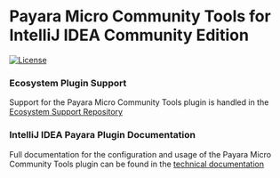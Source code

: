 # Payara Micro Community Tools for IntelliJ IDEA Community Edition

[![License](https://img.shields.io/badge/License-EPL%202.0-red.svg)](http://www.eclipse.org/legal/epl-2.0)

### Ecosystem Plugin Support
Support for the Payara Micro Community Tools plugin is handled in the [Ecosystem Support Repository](https://github.com/payara/ecosystem-support)

### IntelliJ IDEA Payara Plugin Documentation
Full documentation for the configuration and usage of the Payara Micro Community Tools plugin can be found in the [technical documentation](https://docs.payara.fish/community/docs/Technical%20Documentation/Ecosystem/IDE%20Integration/IntelliJ%20Plugin/Overview.html)